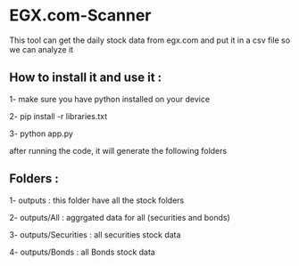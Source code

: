 # EGX.com-Scanner
This tool can get the daily stock data from egx.com and put it in a csv file so we can analyze it

## How to install it and use it : 

1- make sure you have python installed on your device 

2- pip install -r libraries.txt

3- python app.py

after running the code, it will generate the following folders

## Folders :
1- outputs : this folder have all the stock folders

2- outputs/All : aggrgated data for all (securities and bonds)

3- outputs/Securities : all securities stock data

4- outputs/Bonds : all Bonds stock data


